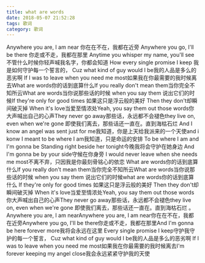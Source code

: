 ```yaml
---
title: what are words
date: 2018-05-07 21:52:28
tags: 歌词
category: 歌词
---
```

Anywhere you are, I am near
你在在不在，我都在近旁
Anywhere you go, I'll be there
你走或不走，我都在那里
Anytime you whisper my name, you'll see
不管什么时候你轻声喊我名字，你都会知道
How every single promise I keep
我是如何守护每一个誓言的，
Cuz what kind of guy would I be我的人品是多么的恶劣啊
If I was to leave when you need me most如果我在你最需要的我时候离去What are words你的话到底算什么If you really don't mean them当你完全不知所云What are words当你说那些话的时候
when you say them 说出它们的时候If they're only for good times
如果这只是浮云般的美好
Then they don't却瞬间破灭掉
When it's love当爱至情浓处Yeah, you say them out those  words你大声喊出自己的心声They never go away那些话，永远都不会褪色they live on, even when we're gone
即使我们离去，那些话还一直在。直到海枯石烂
And I know an angel was  sent  just  for me我知道，你是上天给我派来的一个天使and  i konw  I meant to  be  where  I am我知道，只是命运的安排
To be where I am and I'm gonna be Standing right beside her tonight今晚我将会守护在她身边
And I'm gonna be by your side守候在你身旁
I would never leave when she needs me most不离不弃，只因我是你最刻骨铭心的依恋
What are words你的话到底算什么If you really don't mean them当你完全不知所云What are words当你说那些话的时候
when you say them 说出它们的时候what are words你的话到底算什么 If they're only for good times
如果这只是浮云般的美好
Then they  don't却瞬间破灭掉
When it's love当爱至情浓处Yeah, you say them out those  words你大声喊出自己的心声They never go away那些话，永远都不会褪色they live on, even when we're gone
即使我们离去，那些话还一直在。直到海枯石烂
。
Anywhere you are, I am nearAnywhere you are, I am near你在在不在，我都在近旁Anywhere you go, I'll be there你走或不走，我都在那里And I'm gonna be here forever more我将会永远在这里
Every single promise I keep守护我守护的每一个誓言，
Cuz what kind of guy would I be我的人品是多么的恶劣啊
If I was to leave when you need me most如果我在你最需要的我时候离去I'm forever keeping my angel close我会永远紧紧守护我的天使
